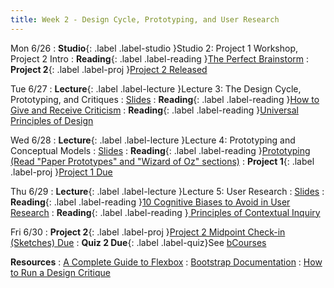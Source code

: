 ```yaml
---
title: Week 2 - Design Cycle, Prototyping, and User Research
---
```


Mon 6/26
: **Studio**{: .label .label-studio }Studio 2: Project 1 Workshop, Project 2 Intro
: **Reading**{: .label .label-reading }[The Perfect Brainstorm](https://drive.google.com/file/d/1Zm83uc7uXnZd05mWT0fArIaYoEGlHPge/view?usp=drive_link)
: **Project 2**{: .label .label-proj }[Project 2 Released](https://docs.google.com/document/d/13_nTDcgD03QQxTWPt2i2IE48Q9eNrTHkogu3UFEbv6U/edit?usp=sharing)

Tue 6/27
: **Lecture**{: .label .label-lecture }Lecture 3: The Design Cycle, Prototyping, and Critiques
  : [Slides](https://docs.google.com/presentation/d/1_UWaRQrIA7LonPWa_YNWEWEnfr1oKt7scBoW1aK3pTE/edit?usp=sharing)
: **Reading**{: .label .label-reading }[How to Give and Receive Criticism](https://scottberkun.com/essays/35-how-to-give-and-receive-criticism/)
: **Reading**{: .label .label-reading }[Universal Principles of Design](https://drive.google.com/file/d/1sjpB_i_klcraLfuzs3bxArAfTNsYaqs7/view?usp=drive_link)

Wed 6/28
: **Lecture**{: .label .label-lecture }Lecture 4: Prototyping and Conceptual Models
  : [Slides](https://docs.google.com/presentation/d/1VURfrlNWXQXZF_Hb2xjJNJFD1tnIqwn6I3yHD5_Rb7Q/edit?usp=sharing)
: **Reading**{: .label .label-reading }[Prototyping (Read "Paper Prototypes" and "Wizard of Oz" sections)](http://courses.csail.mit.edu/6.831/2014/readings/L10-prototyping/#paper-prototypes)
: **Project 1**{: .label .label-proj }[Project 1 Due](https://docs.google.com/document/d/1oVXrDPgkPZdaAuH_spkYRJKgVN7QAFXlopm9q7L9GMc/edit?usp=sharing)

Thu 6/29
: **Lecture**{: .label .label-lecture }Lecture 5: User Research
  : [Slides](#)
: **Reading**{: .label .label-reading }[10 Cognitive Biases to Avoid in User Research](https://uxdesign.cc/10-cognitive-biases-to-avoid-in-user-research-and-how-to-avoid-them-993aa397c8c6)
: **Reading**{: .label .label-reading }[ Principles of Contextual Inquiry](https://drive.google.com/file/d/1ZrC2L5XoFgTAU0doacwzgRxI-6HGOT3L/view?usp=drive_link)

Fri 6/30
: **Project 2**{: .label .label-proj }[Project 2 Midpoint Check-in (Sketches) Due](https://docs.google.com/document/d/13_nTDcgD03QQxTWPt2i2IE48Q9eNrTHkogu3UFEbv6U/edit?usp=sharing)
: **Quiz 2 Due**{: .label .label-quiz}See [bCourses](https://bcourses.berkeley.edu/courses/1525535/quizzes/2431472)

**Resources**
: [A Complete Guide to Flexbox](https://css-tricks.com/snippets/css/a-guide-to-flexbox/)
: [Bootstrap Documentation](https://getbootstrap.com/docs/4.1/getting-started/introduction/)
: [How to Run a Design Critique](https://scottberkun.com/essays/23-how-to-run-a-design-critique/)